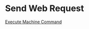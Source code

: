 # Send Web Request




[Execute Machine Command](/lod/quick-starts/life-cycle-actions/machine-command.md)
